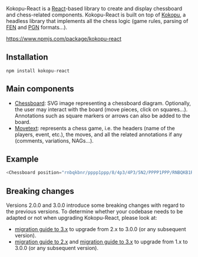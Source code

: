 Kokopu-React is a [React](https://reactjs.org/)-based library to create and display chessboard and chess-related components.
Kokopu-React is built on top of [Kokopu](https://www.npmjs.com/package/kokopu), a headless library that
implements all the chess logic (game rules, parsing of [FEN](https://en.wikipedia.org/wiki/Forsyth%E2%80%93Edwards_Notation)
and [PGN](https://en.wikipedia.org/wiki/Portable_Game_Notation) formats...).

https://www.npmjs.com/package/kokopu-react



Installation
------------

```plain
npm install kokopu-react
```



Main components
---------------

- [Chessboard](#/Components/Chessboard): SVG image representing a chessboard diagram. Optionally, the user may interact with the board
(move pieces, click on squares...). Annotations such as square markers or arrows can also be added to the board.
- [Movetext](#/Components/Movetext): represents a chess game, i.e. the headers (name of the players, event, etc.), the moves,
and all the related annotations if any (comments, variations, NAGs...).



Example
-------

```js
<Chessboard position="rnbqkbnr/pppp1ppp/8/4p3/4P3/5N2/PPPP1PPP/RNBQKB1R b KQkq - 1 2" />
```



Breaking changes
----------------

Versions 2.0.0 and 3.0.0 introduce some breaking changes with regard to the previous versions.
To determine whether your codebase needs to be adapted or not when upgrading Kokopu-React,
please look at:
- [migration guide to 3.x](#/Migrate%20to%203.x) to upgrade from 2.x to 3.0.0 (or any subsequent version).
- [migration guide to 2.x](#/Migrate%20to%202.x) and [migration guide to 3.x](#/Migrate%20to%203.x) to upgrade from 1.x to 3.0.0 (or any subsequent version).
